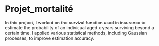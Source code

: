 # Projet_mortalité

In this project, I worked on the survival function used in insurance to estimate the probability of an individual aged x years surviving beyond a certain time. I applied various statistical methods, including Gaussian processes, to improve estimation accuracy.
